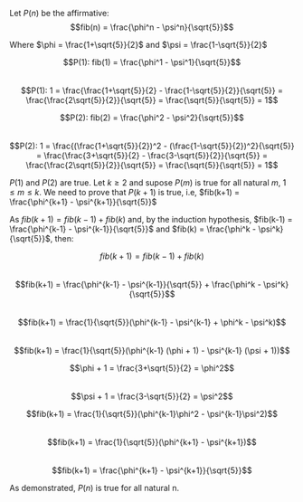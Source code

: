 Let $P(n)$ be the affirmative: $$fib(n) = \frac{\phi^n - \psi^n}{\sqrt{5}}$$

Where $\phi = \frac{1+\sqrt{5}}{2}$ and $\psi = \frac{1-\sqrt{5}}{2}$

$$P(1): fib(1) = \frac{\phi^1 - \psi^1}{\sqrt{5}}$$ \
$$P(1): 1 = \frac{\frac{1+\sqrt{5}}{2} - \frac{1-\sqrt{5}}{2}}{\sqrt{5}} = \frac{\frac{2\sqrt{5}}{2}}{\sqrt{5}} = \frac{\sqrt{5}}{\sqrt{5}} = 1$$

$$P(2): fib(2) = \frac{\phi^2 - \psi^2}{\sqrt{5}}$$ \
$$P(2): 1 = \frac{(\frac{1+\sqrt{5}}{2})^2 - (\frac{1-\sqrt{5}}{2})^2}{\sqrt{5}} = \frac{\frac{3+\sqrt{5}}{2} - \frac{3-\sqrt{5}}{2}}{\sqrt{5}} = \frac{\frac{2\sqrt{5}}{2}}{\sqrt{5}} = \frac{\sqrt{5}}{\sqrt{5}} = 1$$

$P(1)$ and $P(2)$ are true. Let $k \ge 2$ and supose $P(m)$ is true for all natural $m$, $1 \le m \le k$. We need to prove that $P(k+1)$ is true, i.e, $fib(k+1) = \frac{\phi^{k+1} - \psi^{k+1}}{\sqrt{5}}$

As $fib(k+1) = fib(k-1) + fib(k)$ and, by the induction hypothesis, $fib(k-1) = \frac{\phi^{k-1} - \psi^{k-1}}{\sqrt{5}}$ and $fib(k) = \frac{\phi^k - \psi^k}{\sqrt{5}}$, then:

$$fib(k+1) = fib(k-1) + fib(k)$$ \
$$fib(k+1) = \frac{\phi^{k-1} - \psi^{k-1}}{\sqrt{5}} + \frac{\phi^k - \psi^k}{\sqrt{5}}$$ \
$$fib(k+1) = \frac{1}{\sqrt{5}}(\phi^{k-1} - \psi^{k-1} + \phi^k - \psi^k)$$ \
$$fib(k+1) = \frac{1}{\sqrt{5}}(\phi^{k-1} (\phi + 1) - \psi^{k-1} (\psi + 1))$$

$$\phi + 1 = \frac{3+\sqrt{5}}{2} = \phi^2$$ \
$$\psi + 1 = \frac{3-\sqrt{5}}{2} = \psi^2$$

$$fib(k+1) = \frac{1}{\sqrt{5}}(\phi^{k-1}\phi^2 - \psi^{k-1}\psi^2)$$ \
$$fib(k+1) = \frac{1}{\sqrt{5}}(\phi^{k+1} - \psi^{k+1})$$ \
$$fib(k+1) = \frac{\phi^{k+1} - \psi^{k+1}}{\sqrt{5}}$$

As demonstrated, $P(n)$ is true for all natural n.

